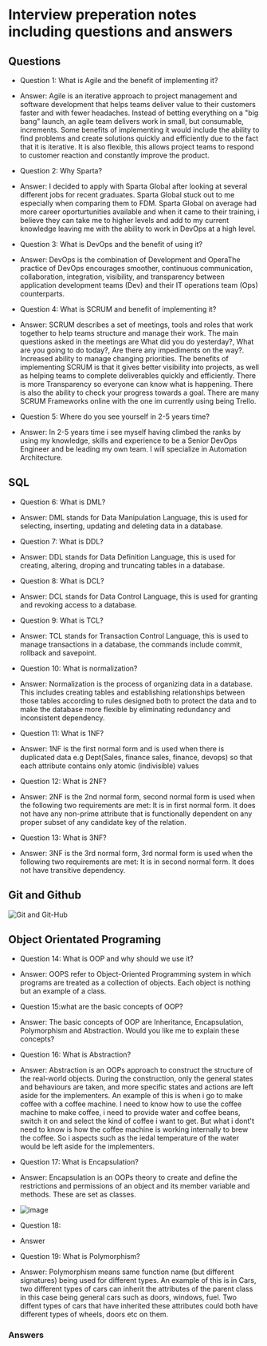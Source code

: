 # Interview preperation notes including questions and answers
## Questions

- Question 1: What is Agile and the benefit of implementing it?
- Answer: Agile is an iterative approach to project management and software development that helps teams deliver value to their customers faster and with fewer headaches. Instead of betting everything on a "big bang" launch, an agile team delivers work in small, but consumable, increments.
Some benefits of implementing it would include the ability to find problems and create solutions quickly and efficiently due to the fact that it is iterative. It is also 
          flexible, this allows project teams to respond to customer reaction and constantly improve the product. 
          
- Question 2: Why Sparta?
- Answer: I decided to apply with Sparta Global after looking at several different jobs for recent graduates. Sparta Global stuck out to me especially when comparing them to FDM. 
          Sparta Global on average had more career oporturtunities available and when it came to their training, i believe they can take me to higher levels and add to my current knowledge
          leaving me with the ability to work in DevOps at a high level.

- Question 3: What is DevOps and the benefit of using it?
- Answer:  DevOps is the combination of Development and OperaThe practice of DevOps encourages smoother, continuous communication, collaboration, integration, visibility, and transparency
        between application development teams (Dev) and their IT operations team (Ops) counterparts.

- Question 4: What is SCRUM and benefit of implementing it?
- Answer: SCRUM describes a set of meetings, tools and roles that work together to help teams structure and manage their work. The main questions asked in the meetings are
          What did you do yesterday?, What are you going to do today?, Are there any impediments on the way?. Increased ability to manage changing priorities. The benefits of 
          implementing SCRUM is that it gives better visibility into projects, as well as helping teams to complete deliverables quickly and efficiently. There is more Transparency 
          so everyone can know what is happening. There is also the ability to check your progress towards a goal. There are many SCRUM Frameworks online with the one im currently using being Trello.

- Question 5: Where do you see yourself in 2-5 years time?
- Answer: In 2-5 years time i see myself having climbed the ranks by using my knowledge, skills and experience to be a Senior DevOps Engineer and be leading my own team. 
          I will specialize in Automation Architecture.
           
## SQL  
- Question 6: What is DML?
- Answer: DML stands for Data Manipulation Language, this is used for selecting, inserting, updating and deleting data in a database.

- Question 7: What is DDL?
- Answer: DDL stands for Data Definition Language, this is used for creating, altering, droping and truncating tables in a database.

- Question 8: What is DCL?
- Answer: DCL stands for Data Control Language, this is used for granting and revoking access to a database.

- Question 9: What is TCL? 
- Answer: TCL stands for Transaction Control Language, this is used to manage transactions in a database, the commands include commit, rollback and savepoint.

- Question 10: What is normalization?
- Answer: Normalization is the process of organizing data in a database. This includes creating tables and establishing relationships between those tables according to rules designed both to protect the data and to make the database more flexible by eliminating redundancy and inconsistent dependency.

- Question 11: What is 1NF? 
- Answer: 1NF is the first normal form and is used when there is duplicated data e.g Dept(Sales, finance    sales, finance, devops) so that each attribute contains only atomic (indivisible) values

- Question 12: What is 2NF?
- Answer: 2NF is the 2nd normal form, second normal form is used when the following two requirements are met: It is in first normal form. It does not have any non-prime attribute that is functionally dependent on any proper subset of any candidate key of the relation.

- Question 13: What is 3NF?
- Answer: 3NF is the 3rd normal form, 3rd  normal form is used when the following two requirements are met: It is in second normal form. It does not have transitive dependency.


## Git and Github
![Git and Git-Hub](https://user-images.githubusercontent.com/26543682/111989059-2cf2ac80-8b09-11eb-860f-22cf34d971f5.png)


## Object Orientated Programing

- Question 14: What is OOP and why should we use it?
- Answer: OOPS refer to Object-Oriented Programming system in which programs are treated as a collection of objects. Each object is nothing but an example of a class.

- Question 15:what are the basic concepts of OOP?
- Answer: The basic concepts of OOP are Inheritance, Encapsulation, Polymorphism and Abstraction. Would you like me to explain these concepts?

- Question 16: What is Abstraction?
- Answer: Abstraction is an OOPs approach to construct the structure of the real-world objects. During the construction, only the general states and behaviours are taken, and more specific states and actions are left aside for the implementers. An example of this is when i go to make coffee with a coffee machine. I need to know how to use the coffee machine to make coffee, i need to provide water and coffee beans, switch it on and select the kind of coffee i want to get. But what i dont't need to know is how the coffee machine is working internally to brew the coffee. So i aspects such as the iedal temperature of the water would be left aside for the implementers.

- Question 17: What is Encapsulation?
- Answer: Encapsulation is an OOPs theory to create and define the restrictions and permissions of an object and its member variable and methods. These are set as classes.
- ![image](https://user-images.githubusercontent.com/26543682/112624552-ab12c400-8e25-11eb-8c34-555f16dbeed2.png)

- Question 18:
- Answer

- Question 19: What is Polymorphism?
- Answer:  Polymorphism means same function name (but different signatures) being used for different types. An example of this is in Cars, two different types of cars can inherit the attributes of the parent class in this case being general cars such as doors, windows, fuel. Two diffent types of cars that have inherited these attributes could both have different types of wheels, doors etc on them. 

### Answers
